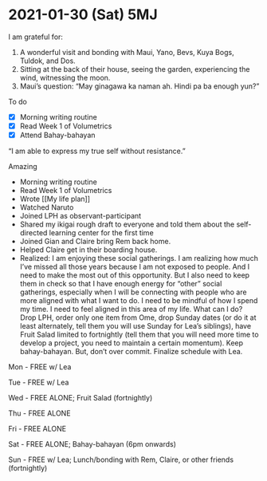 # 2021-01-30 (Sat) 5MJ

I am grateful for:

1. A wonderful visit and bonding with Maui, Yano, Bevs, Kuya Bogs, Tuldok, and Dos.
2. Sitting at the back of their house, seeing the garden, experiencing the wind, witnessing the moon.
3. Maui’s question: “May ginagawa ka naman ah. Hindi pa ba enough yun?”

To do

- [x] Morning writing routine
- [x] Read Week 1 of Volumetrics
- [x] Attend Bahay-bahayan

“I am able to express my true self without resistance.”

Amazing

- Morning writing routine
- Read Week 1 of Volumetrics
- Wrote [[My life plan]]
- Watched Naruto
- Joined LPH as observant-participant
- Shared my ikigai rough draft to everyone and told them about the self-directed learning center for the first time
- Joined Gian and Claire bring Rem back home.
- Helped Claire get in their boarding house.
- Realized: I am enjoying these social gatherings. I am realizing how much I’ve missed all those years because I am not exposed to people. And I need to make the most out of this opportunity. But I also need to keep them in check so that I have enough energy for “other” social gatherings, especially when I will be connecting with people who are more aligned with what I want to do. I need to be mindful of how I spend my time. I need to feel aligned in this area of my life. What can I do? Drop LPH, order only one item from Ome, drop Sunday dates (or do it at least alternately, tell them you will use Sunday for Lea’s siblings), have Fruit Salad limited to fortnightly (tell them that you will need more time to develop a project, you need to maintain a certain momentum). Keep bahay-bahayan. But, don’t over commit. Finalize schedule with Lea.

Mon - FREE w/ Lea

Tue - FREE w/ Lea

Wed - FREE ALONE; Fruit Salad (fortnightly)

Thu - FREE ALONE

Fri - FREE ALONE

Sat - FREE ALONE; Bahay-bahayan (6pm onwards)

Sun - FREE w/ Lea; Lunch/bonding with Rem, Claire, or other friends (fortnightly)

